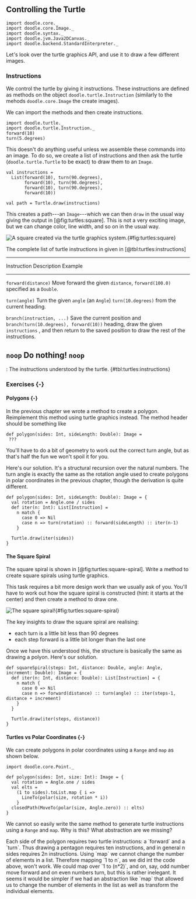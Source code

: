 ## Controlling the Turtle

```tut:invisible
import doodle.core._
import doodle.core.Image._
import doodle.syntax._
import doodle.jvm.Java2DCanvas._
import doodle.backend.StandardInterpreter._
```

Let's look over the turtle graphics API, and use it to draw a few different images.


### Instructions

We control the turtle by giving it instructions. These instructions are defined as methods on the object `doodle.turtle.Instruction` (similarly to the mehods `doodle.core.Image` the create images).

We can import the methods and then create instructions.

```tut:book
import doodle.turtle._
import doodle.turtle.Instruction._
forward(10)
turn(5.degrees)
```

This doesn't do anything useful unless we assemble these commands into an image. To do so, we create a list of instructions and then ask the turtle (`doodle.turtle.Turtle` to be exact) to draw them to an `Image`.

```tut:book
val instructions = 
  List(forward(10), turn(90.degrees), 
       forward(10), turn(90.degrees), 
       forward(10), turn(90.degrees), 
       forward(10))

val path = Turtle.draw(instructions)
```

This creates a path---an `Image`---which we can then `draw` in the usual way giving the output in [@fig:turtles:square]. This is not a very exciting image, but we can change color, line width, and so on in the usual way.

![A square created via the turtle graphics system.](src/pages/turtles/square.pdf+svg){#fig:turtles:square}

The complete list of turtle instructions in given in [@tbl:turtles:instructions]

---------------------------------------------------------------------------------------------
Instruction                Description                         Example
-------------------------- ----------------------------------- --------------------------------
`forward(distance)`        Move forward the given `distance`,  `forward(100.0)`
                           specified as a `Double`.

`turn(angle)`              Turn the given `angle` (an `Angle`) `turn(10.degrees)`
                           from the current heading.

`branch(instruction, ...)` Save the current position and       `branch(turn(10.degrees), forward(10))`
                           heading, draw the given
                           `instructions` , and then return to
                           the saved position to draw the rest
                           of the instructions.
                                  
`noop`                     Do nothing!                         `noop`
---------------------------------------------------------------------------------------------

: The instructions understood by the turtle. {#tbl:turtles:instructions}

### Exercises {-}

#### Polygons {-}

In the previous chapter we wrote a method to create a polygon. Reimplement this method using turtle graphics instead. The method header should be something like

```tut:book
def polygon(sides: Int, sideLength: Double): Image =
 ???
```

You'll have to do a bit of geometry to work out the correct turn angle, but as that's half the fun we won't spoil it for you.

<div class="solution">
Here's our solution. It's a structural recursion over the natural numbers. The turn angle is exactly the same as the rotation angle used to create polygons in polar coordinates in the previous chapter, though the derivation is quite different.

```tut:book
def polygon(sides: Int, sideLength: Double): Image = {
  val rotation = Angle.one / sides
  def iter(n: Int): List[Instruction] =
    n match {
      case 0 => Nil
      case n => turn(rotation) :: forward(sideLength) :: iter(n-1)
    }

  Turtle.draw(iter(sides))
}
```
</div>


#### The Square Spiral

The square spiral is shown in [@fig:turtles:square-spiral]. Write a method to create square spirals using turtle graphics.

This task requires a bit more design work than we usually ask of you. You'll have to work out how the square spiral is constructed (hint: it starts at the center) and then create a method to draw one.

![The square spiral!](src/pages/turtles/square-spiral.pdf+svg){#fig:turtles:square-spiral}

<div class="solution">
The key insights to draw the square spiral are realising:

- each turn is a little bit less than 90 degrees
- each step forward is a little bit longer than the last one

Once we have this understood this, the structure is basically the same as drawing a polyon. Here's our solution.

```tut:book
def squareSpiral(steps: Int, distance: Double, angle: Angle, increment: Double): Image = {
  def iter(n: Int, distance: Double): List[Instruction] = {
    n match {
      case 0 => Nil
      case n => forward(distance) :: turn(angle) :: iter(steps-1, distance + increment)
    }
  }

  Turtle.draw(iter(steps, distance))
}
```
</div>

#### Turtles vs Polar Coordinates {-}

We can create polygons in polar coordinates using a `Range` and `map` as shown below.

```tut:book
import doodle.core.Point._

def polygon(sides: Int, size: Int): Image = {
  val rotation = Angle.one / sides
  val elts =
    (1 to sides).toList.map { i =>
      LineTo(polar(size, rotation * i))
    }
  closedPath(MoveTo(polar(size, Angle.zero)) :: elts)
}
```

We cannot so easily write the same method to generate turtle instructions using a `Range` and `map`. Why is this? What abstraction are we missing?

<div class="solution">
Each side of the polygon requires two turtle instructions: a `forward` and a `turn`. Thus drawing a pentagon requires ten instructions, and in general n sides requires 2n instructions.
Using `map` we cannot change the number of elements in a list. Therefore mapping `1 to n`, as we did int the code above, won't work. We could map over `1 to (n*2)`, and on, say, odd number move forward and on even numbers turn, but this is rather inelegant. It seems it would be simpler if we had an abstraction like `map` that allowed us to change the number of elements in the list as well as transform the individual elements.
</div>
